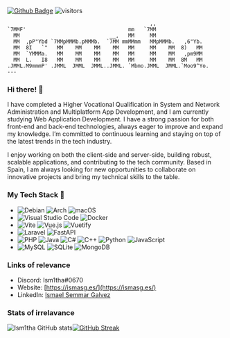 [![Github Badge](https://img.shields.io/badge/-Github-232323?logo=Github&logoColor=white&link=https://space.bilibili.com/7708412)](https://github.com/Ism1tha)
![visitors](https://visitor-badge.laobi.icu/badge?page_id=Ism1tha)


```
                                              ,,                 
`7MMF'                                 mm   `7MM                 
  MM                             __,   MM     MM                 
  MM  ,pP"Ybd `7MMpMMMb.pMMMb.  `7MM mmMMmm   MMpMMMb.   ,6"Yb.  
  MM  8I   `"   MM    MM    MM    MM   MM     MM    MM  8)   MM  
  MM  `YMMMa.   MM    MM    MM    MM   MM     MM    MM   ,pm9MM  
  MM  L.   I8   MM    MM    MM    MM   MM     MM    MM  8M   MM  
.JMML.M9mmmP' .JMML  JMML  JMML..JMML. `Mbmo.JMML  JMML.`Moo9^Yo.
---

```
### Hi there! 👋

I have completed a Higher Vocational Qualification in System and Network Administration and Multiplatform App Development, and I am currently studying Web Application Development. I have a strong passion for both front-end and back-end technologies, always eager to improve and expand my knowledge. I’m committed to continuous learning and staying on top of the latest trends in the tech industry.

I enjoy working on both the client-side and server-side, building robust, scalable applications, and contributing to the tech community. Based in Spain, I am always looking for new opportunities to collaborate on innovative projects and bring my technical skills to the table.

### My Tech Stack 🚀

- ![Debian](https://img.shields.io/badge/Debian-D70A53?style=for-the-badge&logo=debian&logoColor=white) ![Arch](https://img.shields.io/badge/Arch%20Linux-1793D1?logo=arch-linux&logoColor=fff&style=for-the-badge) ![macOS](https://img.shields.io/badge/mac%20os-000000?style=for-the-badge&logo=macos&logoColor=F0F0F0)
- ![Visual Studio Code](https://img.shields.io/badge/Visual%20Studio%20Code-0078d7.svg?style=for-the-badge&logo=visual-studio-code&logoColor=white) ![Docker](https://img.shields.io/badge/docker-%230db7ed.svg?style=for-the-badge&logo=docker&logoColor=white)
- ![Vite](https://img.shields.io/badge/vite-%23646CFF.svg?style=for-the-badge&logo=vite&logoColor=white) ![Vue.js](https://img.shields.io/badge/vuejs-%2335495e.svg?style=for-the-badge&logo=vuedotjs&logoColor=%234FC08D) ![Vuetify](https://img.shields.io/badge/Vuetify-1867C0?style=for-the-badge&logo=vuetify&logoColor=AEDDFF)
- ![Laravel](https://img.shields.io/badge/laravel-%23FF2D20.svg?style=for-the-badge&logo=laravel&logoColor=white) ![FastAPI](https://img.shields.io/badge/FastAPI-005571?style=for-the-badge&logo=fastapi)
- ![PHP](https://img.shields.io/badge/php-%23777BB4.svg?style=for-the-badge&logo=php&logoColor=white) ![Java](https://img.shields.io/badge/java-%23ED8B00.svg?style=for-the-badge&logo=openjdk&logoColor=white) ![C#](https://img.shields.io/badge/c%23-%23239120.svg?style=for-the-badge&logo=csharp&logoColor=white) ![C++](https://img.shields.io/badge/c++-%2300599C.svg?style=for-the-badge&logo=c%2B%2B&logoColor=white) ![Python](https://img.shields.io/badge/python-3670A0?style=for-the-badge&logo=python&logoColor=ffdd54) ![JavaScript](https://img.shields.io/badge/javascript-%23323330.svg?style=for-the-badge&logo=javascript&logoColor=%23F7DF1E)
- ![MySQL](https://img.shields.io/badge/mysql-4479A1.svg?style=for-the-badge&logo=mysql&logoColor=white) ![SQLite](https://img.shields.io/badge/sqlite-%2307405e.svg?style=for-the-badge&logo=sqlite&logoColor=white) ![MongoDB](https://img.shields.io/badge/MongoDB-%234ea94b.svg?style=for-the-badge&logo=mongodb&logoColor=white)

### Links of relevance

- Discord: Ism1tha#0670
- Website: [https://ismasg.es/](https://ismasg.es/)
- LinkedIn: [Ismael Semmar Galvez](https://linkedin.com/in/isgalvez)

### Stats of irrelavance

![Ism1tha GitHub stats](https://github-readme-stats-ism1thas-projects.vercel.app/api?username=Ism1tha&show_icons=true&&include_all_commits=true&count_private=truea&hide_border=true)[![GitHub Streak](https://github-readme-streak-stats.herokuapp.com?user=Ism1tha&hide_border=true&mode=weekly&card_width=350&hide_longest_streak=true)](https://git.io/streak-stats)
